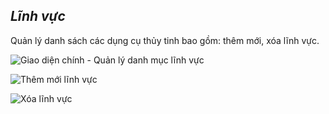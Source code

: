 ## *Lĩnh vực*

Quản lý danh sách các dụng cụ thủy tinh bao gồm: thêm mới, xóa lĩnh vực.

![](https://i.imgur.com/qr6qeTl.png "Giao diện chính - Quản lý danh mục lĩnh vực")

![](https://i.imgur.com/1jEbgtG.png "Thêm mới lĩnh vực")

![](https://i.imgur.com/oVEWADd.png "Xóa lĩnh vực")